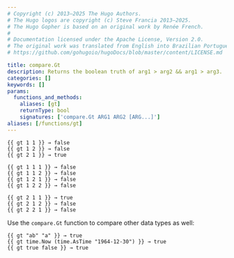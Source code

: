 ```yaml
---
# Copyright (c) 2013–2025 The Hugo Authors.
# The Hugo logos are copyright (c) Steve Francia 2013–2025.
# The Hugo Gopher is based on an original work by Renée French.
#
# Documentation licensed under the Apache License, Version 2.0.
# The original work was translated from English into Brazilian Portuguese.
# https://github.com/gohugoio/hugoDocs/blob/master/content/LICENSE.md

title: compare.Gt
description: Returns the boolean truth of arg1 > arg2 && arg1 > arg3.
categories: []
keywords: []
params:
  functions_and_methods:
    aliases: [gt]
    returnType: bool
    signatures: ['compare.Gt ARG1 ARG2 [ARG...]']
aliases: [/functions/gt]
---
```


```go-html-template
{{ gt 1 1 }} → false
{{ gt 1 2 }} → false
{{ gt 2 1 }} → true

{{ gt 1 1 1 }} → false
{{ gt 1 1 2 }} → false
{{ gt 1 2 1 }} → false
{{ gt 1 2 2 }} → false

{{ gt 2 1 1 }} → true
{{ gt 2 1 2 }} → false
{{ gt 2 2 1 }} → false
```

Use the `compare.Gt` function to compare other data types as well:

```go-html-template
{{ gt "ab" "a" }} → true
{{ gt time.Now (time.AsTime "1964-12-30") }} → true
{{ gt true false }} → true
```
